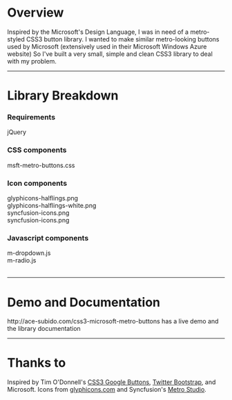 <h1>Overview</h1>
Inspired by the Microsoft's Design Language, I was in need of a metro-styled CSS3 button library. I wanted to make similar metro-looking buttons used by Microsoft (extensively used in their Microsoft Windows Azure website) So I've built a very small, simple and clean CSS3 library to deal with my problem.
<hr>
<h1>Library Breakdown</h1>
<h3>Requirements</h3>
jQuery<br>
<h3>CSS components</h3>
msft-metro-buttons.css
<h3>Icon components</h3>
glyphicons-halflings.png<br>
glyphicons-halflings-white.png<br>
syncfusion-icons.png<br>
syncfusion-icons.png<br>
<h3>Javascript components</h3>
m-dropdown.js<br>
m-radio.js<br><br>
<hr>
<h1>Demo and Documentation</h1>
 http://ace-subido.com/css3-microsoft-metro-buttons has a live demo and the library documentation
<hr>
<h1>Thanks to</h1>
Inspired by Tim O'Donnell's 
          <a href="http://github.com/todc/css3-google-buttons">CSS3 Google Buttons</a>, 
          <a href="http://twitter.github.com/bootstrap/">Twitter Bootstrap</a>, 
          and Microsoft. Icons from <a href="http://glyphicons.com/">glyphicons.com</a> and Syncfusion's 
          <a href="http://www.syncfusion.com/downloads/metrostudio?utm_source=SiteVisitors">Metro Studio</a>.